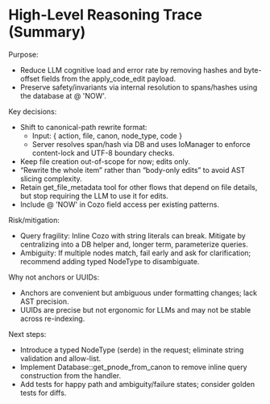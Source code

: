 # High-Level Reasoning Trace (Summary)

Purpose:
- Reduce LLM cognitive load and error rate by removing hashes and byte-offset fields from the apply_code_edit payload.
- Preserve safety/invariants via internal resolution to spans/hashes using the database at @ 'NOW'.

Key decisions:
- Shift to canonical-path rewrite format:
  - Input: { action, file, canon, node_type, code }
  - Server resolves span/hash via DB and uses IoManager to enforce content-lock and UTF-8 boundary checks.
- Keep file creation out-of-scope for now; edits only.
- “Rewrite the whole item” rather than “body-only edits” to avoid AST slicing complexity.
- Retain get_file_metadata tool for other flows that depend on file details, but stop requiring the LLM to use it for edits.
- Include @ 'NOW' in Cozo field access per existing patterns.

Risk/mitigation:
- Query fragility: Inline Cozo with string literals can break. Mitigate by centralizing into a DB helper and, longer term, parameterize queries.
- Ambiguity: If multiple nodes match, fail early and ask for clarification; recommend adding typed NodeType to disambiguate.

Why not anchors or UUIDs:
- Anchors are convenient but ambiguous under formatting changes; lack AST precision.
- UUIDs are precise but not ergonomic for LLMs and may not be stable across re-indexing.

Next steps:
- Introduce a typed NodeType (serde) in the request; eliminate string validation and allow-list.
- Implement Database::get_pnode_from_canon to remove inline query construction from the handler.
- Add tests for happy path and ambiguity/failure states; consider golden tests for diffs.
